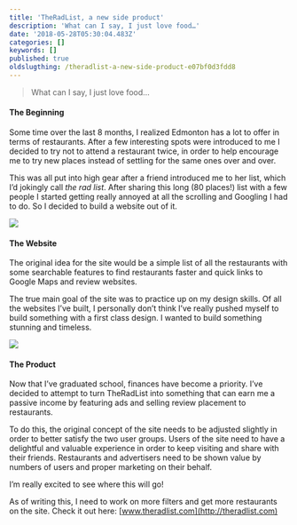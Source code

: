 ```yaml
---
title: 'TheRadList, a new side product'
description: 'What can I say, I just love food…'
date: '2018-05-28T05:30:04.483Z'
categories: []
keywords: []
published: true
oldslugthing: /theradlist-a-new-side-product-e07bf0d3fdd8
---
```


> What can I say, I just love food…


#### The Beginning

Some time over the last 8 months, I realized Edmonton has a lot to offer in terms of restaurants. After a few interesting spots were introduced to me I decided to try not to attend a restaurant twice, in order to help encourage me to try new places instead of settling for the same ones over and over.

This was all put into high gear after a friend introduced me to her list, which I’d jokingly call _the rad list_. After sharing this long (80 places!) list with a few people I started getting really annoyed at all the scrolling and Googling I had to do. So I decided to build a website out of it.

![](https://cdn-images-1.medium.com/max/800/1*3A1c7OFEVCFWX-nwayHYdQ.png)

#### The Website

The original idea for the site would be a simple list of all the restaurants with some searchable features to find restaurants faster and quick links to Google Maps and review websites.

The true main goal of the site was to practice up on my design skills. Of all the websites I’ve built, I personally don’t think I’ve really pushed myself to build something with a first class design. I wanted to build something stunning and timeless.

![](https://cdn-images-1.medium.com/max/800/1*qpA9S3RtIxE9IP9Iwa-mBQ.png)

#### The Product

Now that I’ve graduated school, finances have become a priority. I’ve decided to attempt to turn TheRadList into something that can earn me a passive income by featuring ads and selling review placement to restaurants.

To do this, the original concept of the site needs to be adjusted slightly in order to better satisfy the two user groups. Users of the site need to have a delightful and valuable experience in order to keep visiting and share with their friends. Restaurants and advertisers need to be shown value by numbers of users and proper marketing on their behalf.

I’m really excited to see where this will go!

As of writing this, I need to work on more filters and get more restaurants on the site. Check it out here: [www.theradlist.com](http://theradlist.com)